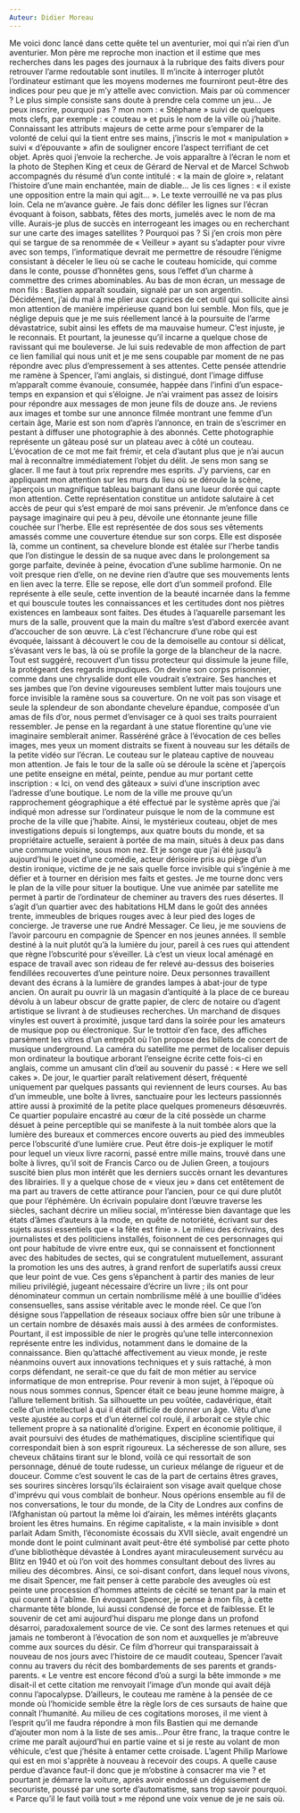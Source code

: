 ```yaml
---
Auteur: Didier Moreau
---
```


Me voici donc lancé dans cette quête tel un aventurier, moi qui n’ai rien d’un aventurier. Mon père me reproche mon inaction et il estime que mes recherches dans les pages des journaux à la rubrique des faits divers pour retrouver l’arme redoutable sont inutiles. Il m’incite à interroger plutôt l’ordinateur estimant que les moyens modernes me fourniront peut-être des indices pour peu que je m’y attelle avec conviction.
Mais par où commencer ? Le plus simple consiste sans doute à prendre cela comme un jeu… Je peux inscrire, pourquoi pas ? mon nom : « Stéphane » suivi de quelques mots clefs, par exemple : « couteau » et puis le nom de la ville où j’habite. Connaissant les attributs majeurs de cette arme pour s’emparer de la volonté de celui qui la tient entre ses mains, j’inscris le mot « manipulation » suivi « d’épouvante » afin de souligner encore l’aspect terrifiant de cet objet. Après quoi j’envoie la recherche.
Je vois apparaître à l’écran le nom et la photo de Stephen King et ceux de Gérard de Nerval et de Marcel Schwob accompagnés du résumé d’un conte intitulé : « la main de gloire », relatant l’histoire d’une main enchantée, main de diable… Je lis ces lignes : « il existe une opposition entre la main qui agit… ». Le texte verrouillé ne va pas plus loin. Cela ne m’avance guère. Je fais donc défiler les lignes sur l’écran évoquant à foison, sabbats, fêtes des morts, jumelés avec le nom de ma ville. Aurais-je plus de succès en interrogeant les images ou en recherchant sur une carte des images satellites ? Pourquoi pas ? Si j’en crois mon père qui se targue de sa renommée de « Veilleur » ayant su s’adapter pour vivre avec son temps, l’informatique devrait me permettre de résoudre l’énigme consistant à déceler le lieu où se cache le couteau homicide, qui comme dans le conte, pousse d’honnêtes gens, sous l’effet d’un charme à commettre des crimes abominables. Au bas de mon écran, un message de mon fils : Bastien apparaît soudain, signalé par un son argentin. 
Décidément, j’ai du mal à me plier aux caprices de cet outil qui sollicite ainsi mon attention de manière impérieuse quand bon lui semble. Mon fils, que je néglige depuis que je me suis réellement lancé à la poursuite de l’arme dévastatrice, subit ainsi les effets de ma mauvaise humeur. C’est injuste, je le reconnais. Et pourtant, la jeunesse qu’il incarne a quelque chose de ravissant qui me bouleverse. Je lui suis redevable de mon affection de part ce lien familial qui nous unit et je me sens coupable par moment de ne pas répondre avec plus d’empressement à ses attentes. Cette pensée attendrie me ramène à Spencer, l’ami anglais, si distingué, dont l’image diffuse m’apparaît comme évanouie, consumée, happée dans l’infini d’un espace-temps en expansion et qui s’éloigne.
Je n’ai vraiment pas assez de loisirs pour répondre aux messages de mon jeune fils de douze ans. Je reviens aux images et tombe sur une annonce filmée montrant une femme d’un certain âge, Marie est son nom d’après l’annonce, en train de s’escrimer en pestant à diffuser une photographie à des abonnés. Cette photographie représente un gâteau posé sur un plateau avec à côté un couteau.
L’évocation de ce mot me fait frémir, et cela d’autant plus que je n’ai aucun mal à reconnaître immédiatement l’objet du délit. Je sens mon sang se glacer. Il me faut à tout prix reprendre mes esprits. J’y parviens, car en appliquant mon attention sur les murs du lieu où se déroule la scène, j’aperçois un magnifique tableau baignant dans une lueur dorée qui capte mon attention. Cette représentation constitue un antidote salutaire à cet accès de peur qui s’est emparé de moi sans prévenir. Je m’enfonce dans ce paysage imaginaire qui peu à peu, dévoile une étonnante jeune fille couchée sur l’herbe. Elle est représentée de dos sous ses vêtements amassés comme une couverture étendue sur son corps. Elle est disposée là, comme un continent, sa chevelure blonde est étalée sur l’herbe tandis que l’on distingue le dessin de sa nuque avec dans le prolongement sa gorge parfaite, devinée à peine, évocation d’une sublime harmonie. On ne voit presque rien d’elle, on ne devine rien d’autre que ses mouvements lents en lien avec la terre.
Elle se repose, elle dort d’un sommeil profond. Elle représente à elle seule, cette invention de la beauté incarnée dans la femme et qui bouscule toutes les connaissances et les certitudes dont nos piètres existences en lambeaux sont faites. 
Des études à l’aquarelle parsemant les murs de la salle, prouvent que la main du maître s’est d’abord exercée avant d’accoucher de son œuvre. Là c’est l’échancrure d’une robe qui est évoquée, laissant à découvert le cou de la demoiselle au contour si délicat, s’évasant vers le bas, là où se profile la gorge de la blancheur de la nacre. Tout est suggéré, recouvert d’un tissu protecteur qui dissimule la jeune fille, la protégeant des regards impudiques. On devine son corps prisonnier, comme dans une chrysalide dont elle voudrait s’extraire. Ses hanches et ses jambes que l’on devine vigoureuses semblent lutter mais toujours une force invisible la ramène sous sa couverture. On ne voit pas son visage et seule la splendeur de son abondante chevelure épandue, composée d’un amas de fils d’or, nous permet d’envisager ce à quoi ses traits pourraient ressembler. Je pense en la regardant à une statue florentine qu’une vie imaginaire semblerait animer.
Rasséréné grâce à l’évocation de ces belles images, mes yeux un moment distraits se fixent à nouveau sur les détails de la petite vidéo sur l’écran. Le couteau sur le plateau captive de nouveau mon attention. Je fais le tour de la salle où se déroule la scène et j’aperçois une petite enseigne en métal, peinte, pendue au mur portant cette inscription : « Ici, on vend des gâteaux » suivi d’une inscription avec l’adresse d’une boutique. 
Le nom de la ville me prouve qu’un rapprochement géographique a été effectué par le système après que j’ai indiqué mon adresse sur l’ordinateur puisque le nom de la commune est proche de la ville que j’habite.
Ainsi, le mystérieux couteau, objet de mes investigations depuis si longtemps, aux quatre bouts du monde, et sa propriétaire actuelle, seraient à portée de ma main, situés à deux pas dans une commune voisine, sous mon nez. Et je songe que j’ai été jusqu’à aujourd’hui le jouet d’une comédie, acteur dérisoire pris au piège d’un destin ironique, victime de je ne sais quelle force invisible qui s’ingénie à me défier et à tourner en dérision mes faits et gestes.
Je me tourne donc vers le plan de la ville pour situer la boutique. Une vue animée par satellite me permet à partir de l’ordinateur de cheminer au travers des rues désertes.
Il s’agit d’un quartier avec des habitations HLM dans le goût des années trente, immeubles de briques rouges avec à leur pied des loges de concierge. Je traverse une rue André Messager. Ce lieu, je me souviens de l’avoir parcouru en compagnie de Spencer en nos jeunes années. Il semble destiné à la nuit plutôt qu’à la lumière du jour, pareil à ces rues qui attendent que règne l’obscurité pour s’éveiller. Là c’est un vieux local aménagé en espace de travail avec son rideau de fer relevé au-dessus des boiseries fendillées recouvertes d’une peinture noire. Deux personnes travaillent devant des écrans à la lumière de grandes lampes à abat-jour de type ancien.
On aurait pu ouvrir là un magasin d’antiquité à la place de ce bureau dévolu à un labeur obscur de gratte papier, de clerc de notaire ou d’agent artistique se livrant à de studieuses recherches. Un marchand de disques vinyles est ouvert à proximité, jusque tard dans la soirée pour les amateurs de musique pop ou électronique. Sur le trottoir d’en face, des affiches parsèment les vitres d’un entrepôt où l’on propose des billets de concert de musique underground.
La caméra du satellite me permet de localiser depuis mon ordinateur la boutique arborant l’enseigne écrite cette fois-ci en anglais, comme un amusant clin d’œil au souvenir du passé : « Here we sell cakes ». De jour, le quartier paraît relativement désert, fréquenté uniquement par quelques passants qui reviennent de leurs courses. Au bas d’un immeuble, une boîte à livres, sanctuaire pour les lecteurs passionnés attire aussi à proximité de la petite place quelques promeneurs désœuvrés. Ce quartier populaire encastré au cœur de la cité possède un charme désuet à peine perceptible qui se manifeste à la nuit tombée alors que la lumière des bureaux et commerces encore ouverts au pied des immeubles perce l’obscurité d’une lumière crue. 
Peut être dois-je expliquer le motif pour lequel un vieux livre racorni, passé entre mille mains, trouvé dans une boîte à livres, qu’il soit de Francis Carco ou de Julien Green, a toujours suscité bien plus mon intérêt que les derniers succès ornant les devantures des librairies. Il y a quelque chose de « vieux jeu » dans cet entêtement de ma part au travers de cette attirance pour l’ancien, pour ce qui dure plutôt que pour l’éphémère. Un écrivain populaire dont l’œuvre traverse les siècles, sachant décrire un milieu social, m’intéresse bien davantage que les états d’âmes d’auteurs à la mode, en quête de notoriété, écrivant sur des sujets aussi essentiels que « la fête est finie ».
Le milieu des écrivains, des journalistes et des politiciens installés, foisonnent de ces personnages qui ont pour habitude de vivre entre eux, qui se connaissent et fonctionnent avec des habitudes de sectes, qui se congratulent mutuellement, assurant la promotion les uns des autres, à grand renfort de superlatifs aussi creux que leur point de vue. Ces gens s’épanchent à partir des manies de leur milieu privilégié, jugeant nécessaire d’écrire un livre ; ils ont pour dénominateur commun un certain nombrilisme mêlé à une bouillie d’idées consensuelles, sans assise véritable avec le monde réel. Ce que l’on désigne sous l’appellation de réseaux sociaux offre bien sûr une tribune à un certain nombre de désaxés mais aussi à des armées de conformistes. Pourtant, il est impossible de nier le progrès qu’une telle interconnexion représente entre les individus, notamment dans le domaine de la connaissance. Bien qu’attaché affectivement au vieux monde, je reste néanmoins ouvert aux innovations techniques et y suis rattaché, à mon corps défendant, ne serait-ce que du fait de mon métier au service informatique de mon entreprise.
Pour revenir à mon sujet, à l’époque où nous nous sommes connus, Spencer était ce beau jeune homme maigre, à l’allure tellement british. Sa silhouette un peu voûtée, cadavérique, était celle d’un intellectuel à qui il était difficile de donner un âge. Vêtu d’une veste ajustée au corps et d’un éternel col roulé, il arborait ce style chic tellement propre à sa nationalité d’origine. Expert en économie politique, il avait poursuivi des études de mathématiques, discipline scientifique qui correspondait bien à son esprit rigoureux. La sécheresse de son allure, ses cheveux châtains tirant sur le blond, voilà ce qui ressortait de son personnage, dénué de toute rudesse, un curieux mélange de rigueur et de douceur. Comme c’est souvent le cas de la part de certains êtres graves, ses sourires sincères lorsqu’ils éclairaient son visage avait quelque chose d'imprévu qui vous comblait de bonheur. Nous opérions ensemble au fil de nos conversations, le tour du monde, de la City de Londres aux confins de l’Afghanistan où partout la même loi d’airain, les mêmes intérêts glaçants broient les êtres humains. En régime capitaliste, « la main invisible » dont parlait Adam Smith, l’économiste écossais du XVII siècle, avait engendré un monde dont le point culminant avait peut-être été symbolisé par cette photo d’une bibliothèque dévastée à Londres ayant miraculeusement survécu au Blitz en 1940 et où l’on voit des hommes consultant debout des livres au milieu des décombres.
Ainsi, ce soi-disant confort, dans lequel nous vivons, me disait Spencer, me fait penser à cette parabole des aveugles où est peinte une procession d’hommes atteints de cécité se tenant par la main et qui courent à l'abîme. En évoquant Spencer, je pense à mon fils, à cette charmante tête blonde, lui aussi condensé de force et de faiblesse. Et le souvenir de cet ami aujourd’hui disparu me plonge dans un profond désarroi, paradoxalement source de vie.
Ce sont des larmes retenues et qui jamais ne tomberont à l’évocation de son nom et auxquelles je m’abreuve comme aux sources du désir.
Ce film d’horreur qui transparaissait  à nouveau de nos jours avec l’histoire de ce maudit couteau, Spencer l’avait connu au travers du récit des bombardements de ses parents et grands-parents. « Le ventre est encore fécond d’où a surgi la bête immonde » me disait-il et cette citation me renvoyait l’image d’un monde qui avait déjà connu l’apocalypse. D’ailleurs, le couteau me ramène à la pensée de ce monde où l’homicide semble être la règle lors de ces sursauts de haine que connaît l’humanité. Au milieu de ces cogitations moroses, il me vient à l’esprit qu’il me faudra répondre à mon fils Bastien qui me demande d’ajouter mon nom à la liste de ses amis…Pour être franc, la traque contre le crime me paraît aujourd’hui en partie vaine et si je reste au volant de mon véhicule, c’est que j’hésite à entamer cette croisade. L’agent Philip Marlowe qui est en moi s'apprête à nouveau à recevoir des coups.
A quelle cause perdue d’avance faut-il donc que je m’obstine à consacrer ma vie ? et pourtant je démarre la voiture, après avoir endossé un déguisement de secouriste, poussé par une sorte d’automatisme, sans trop savoir pourquoi. « Parce qu’il le faut voilà tout » me répond une voix venue de je ne sais où.
